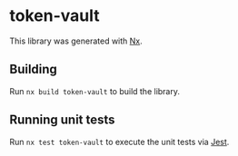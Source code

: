 # token-vault

This library was generated with [Nx](https://nx.dev).

## Building

Run `nx build token-vault` to build the library.

## Running unit tests

Run `nx test token-vault` to execute the unit tests via [Jest](https://jestjs.io).
